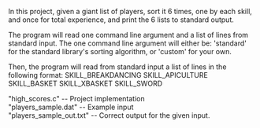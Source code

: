 In this project, given a giant list of players, sort it 6 times, 
one by each skill, and once for total experience, and print the 6 lists to standard output. 

The program will read one command line argument and a list of lines from standard input. 
The one command line argument will either be: 'standard' for the standard library's sorting algorithm, or 'custom' for your own. 

Then, the program will read from standard input a list of lines in the following format:
SKILL_BREAKDANCING SKILL_APICULTURE SKILL_BASKET SKILL_XBASKET SKILL_SWORD


"high_scores.c" -- Project implementation<br />
"players_sample.dat" -- Example input<br />
"players_sample_out.txt" -- Correct output for the given input.<br />


